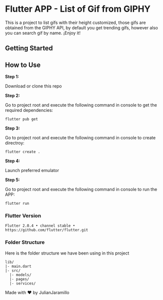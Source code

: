 # Flutter APP - List of Gif from GIPHY

This is a project to list gifs with their height customized, those gifs are obtained from the GIPHY API, by default you get trending gifs, however also you can search gif by name. ¡Enjoy it!
## Getting Started


## How to Use 

**Step 1:**

Download or clone this repo

**Step 2:**

Go to project root and execute the following command in console to get the required dependencies: 

```
flutter pub get 
```

**Step 3:**

Go to project root and execute the following command in console to create directroy:

```
flutter create .
```

**Step 4:**

Launch preferred emulator

**Step 5:**

Go to project root and execute the following command in console to run the APP:

```
flutter run
```


### Flutter Version

```
Flutter 2.0.4 • channel stable • https://github.com/flutter/flutter.git
```


### Folder Structure

Here is the folder structure we have been using in this project

```
lib/
|- main.dart
|- src/
  |- models/
  |- pages/
  |- services/
```


Made with ❤ by JulianJaramillo



